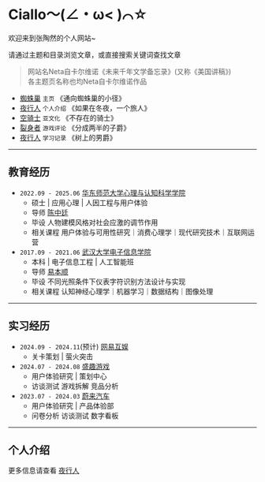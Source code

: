# <p hidden><font size="1">蜘蛛巢</font>

# Ciallo～(∠・ω< )⌒☆

欢迎来到张陶然的个人网站~

请通过主题和目录浏览文章，或直接搜索关键词查找文章

> 网站名Neta自卡尔维诺《未来千年文学备忘录》(又称《美国讲稿》)  
> 各主题页名称也均Neta自卡尔维诺作品

- [蜘蛛巢](index.md) `主页` 《通向蜘蛛巢的小径》
- [夜行人](1Me/00index.md) `个人介绍` 《如果在冬夜，一个旅人》
- [空骑士](2Anim/00index.md) `亚文化` 《不存在的骑士》
- [裂身者](3Game/00index.md) `游戏评论` 《分成两半的子爵》
- [夜行人](4Note/00index.md) `学习记录` 《树上的男爵》

---

## 教育经历

- `2022.09 - 2025.06` [华东师范大学心理与认知科学学院](https://psy.ecnu.edu.cn/)
    - 硕士 | 应用心理 | 人因工程与用户体验 
    - 导师 [陈中廷](https://faculty.ecnu.edu.cn/_s9/czt/main.psp)
    - 毕设 人物建模风格对社会应激的调节作用
    - 相关课程 用户体验与可用性研究｜消费心理学｜现代研究技术｜互联网运营
- `2017.09 - 2021.06` [武汉大学电子信息学院](http://eis.whu.edu.cn/)
    - 本科 | 电子信息工程 | 人工智能班 
    - 导师 [易本顺](http://210.42.122.152/index/szdwDetail?rsh=00007328&newskind_id=20160320222026165YIdDsQIbgNtoE)
    - 毕设 不同光照条件下仪表字符识别方法设计与实现
    - 相关课程 认知神经心理学｜机器学习｜数据结构｜图像处理

---
## 实习经历

- `2024.09 - 2024.11`(预计) [网易互娱](https://game.163.com/)
    - 关卡策划 | 萤火突击
- `2024.07 - 2024.08` [盛趣游戏](https://www.shengqugames.com/cn/index)
    - 用户体验研究 | 策划中心
    - 访谈测试 游戏拆解 竞品分析
- `2023.07 - 2024.03` [蔚来汽车](https://www.nio.cn/)
    - 用户体验研究 | 产品体验部
    - 问卷分析 访谈测试 数字看板

---

## 个人介绍

更多信息请查看 [夜行人](1Me/00index.md)

